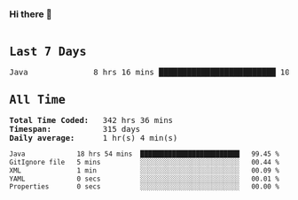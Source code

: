 ### Hi there 👋

<!--WakaTime-Start-->
<pre><h2>Last 7 Days</h2>Java              8 hrs 16 mins █████████████████████████ 100.00 %</br><h2>All Time</h2><strong>Total Time Coded:   </strong>342 hrs 36 mins</br><strong>Timespan:           </strong>315 days</br><strong>Daily average:      </strong>1 hr(s) 4 min(s)</pre>
<!--WakaTime-End-->

<!--START_SECTION:waka-->

```txt
Java             18 hrs 54 mins  █████████████████████████   99.45 %
GitIgnore file   5 mins          ░░░░░░░░░░░░░░░░░░░░░░░░░   00.44 %
XML              1 min           ░░░░░░░░░░░░░░░░░░░░░░░░░   00.09 %
YAML             0 secs          ░░░░░░░░░░░░░░░░░░░░░░░░░   00.01 %
Properties       0 secs          ░░░░░░░░░░░░░░░░░░░░░░░░░   00.00 %
```

<!--END_SECTION:waka-->

 <!-- waka-box start -->
 <!-- waka-box end -->
